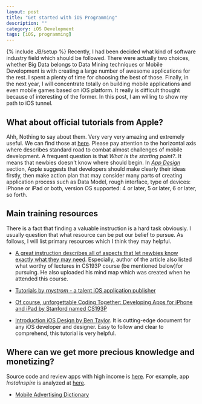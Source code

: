 ```yaml
---
layout: post
title: "Get started with iOS Programming"
description: ""
category: iOS Development
tags: [iOS, programming]
---
```

{% include JB/setup %}
Recently, I had been decided what kind of software industry field which should be followed. There were actually two choices, whether Big Data belongs to Data Mining techniques or Mobile Development is with creating a large number of awesome applications for the rest. I spent a plenty of time for choosing the best of those. Finally, in the next year, I will concentrate totally on building mobile applications and even mobile games based on iOS platform. It really is difficult thought because of interesting of the former. In this post, I am willing to show my path to iOS tunnel.

## What about official tutorials from Apple? 
Ahh, Nothing to say about them. Very very very amazing and extremely useful. We can find those at [here](http://developer.apple.com/library/ios/#referencelibrary/GettingStarted/RoadMapiOS/). Please pay attention to the horizontal axis where describes standard road to combat almost challenges of mobile development.
A frequent question is that *What is the starting point?*. It means that newbies doesn't know where should begin. In [*App Design*](http://developer.apple.com/library/ios/#referencelibrary/GettingStarted/RoadMapiOS/chapters/DesignYourAppwithCare/DesignYourAppWithCare/DesignYourAppWithCare.html) section, Apple suggests that developers should make clearly their ideas firstly, then make action plan that may consider many parts of creating application process such as Data Model, rough interface, type of devices: iPhone or iPad or both, version OS supported: 4 or later, 5 or later, 6 or later, so forth. 

## Main training resources
There is a fact that finding a valuable instruction is a hard task obviously. I usually question that what resource can be put our belief to pursue. As follows, I will list primary resources which I think they may helpful.

- [A great instruction describes all of aspects that let newbies know exactly what they may need](http://looksok.wordpress.com/2012/12/22/best-iphoneios-programming-tutorials/). Especially, author of the article also listed what worthy of lectures in CS193P course (be mentioned below)for pursuing. He also uploaded his mind map which was created when he attended this course.

- [Tutorials by *rnystrom* - a talent iOS application publisher](https://github.com/rnystrom/iOS-Best-Practices)

- [Of course, unforgettable Coding Together: Developing Apps for iPhone and iPad by Stanford named CS193P](https://itunes.apple.com/us/course/coding-together-developing/id593208016)

- [Introduction iOS Design by Ben Taylor](http://taybenlor.com/2013/05/21/designing-for-ios.html). It is cutting-edge document for any iOS developer and designer. Easy to follow and clear to comprehend, this tutorial is very helpful.


## Where can we get more precious knowledge and monetizing?
Source code and review apps with high income is [here](http://iosapptemplate.com/). For example, app _InstaInspire_ is analyzed at [here](http://iosapptemplate.com/2013/05/14/instainspire-photo-app-with-audio-recorder-feature-app-template/).

- [Mobile Advertising Dictionary](http://www.amobee.com/dictionary/)


